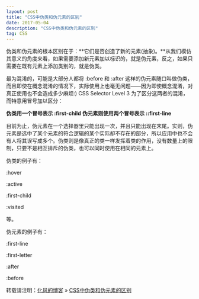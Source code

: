 ```yaml
---
layout: post
title: "CSS中伪类和伪元素的区别"
date: 2017-05-04
description: "CSS中伪类和伪元素的区别"
tag: CSS
---
```

﻿伪类和伪元素的根本区别在于：**它们是否创造了新的元素(抽象)。**从我们模仿其意义的角度来看，如果需要添加新元素加以标识的，就是伪元素，反之，如果只需要在既有元素上添加类别的，就是伪类。



最为混淆的，可能是大部分人都将 :before 和 :after 这样的伪元素随口叫做伪类，而且即使在概念混淆的情况下，实际使用上也毫无问题——因为即使概念混淆，对真正使用也不会造成多少麻烦:)
CSS Selector Level 3 为了区分这两者的混淆，而特意用冒号加以区分：

**伪类用一个冒号表示 :first-child**
**伪元素则使用两个冒号表示 ::first-line**

目前为止，伪元素在一个选择器里只能出现一次，并且只能出现在末尾。实则，伪元素是选中了某个元素的符合逻辑的某个实际却不存在的部分，所以应用中也不会有人将其误写成多个。伪类则是像真正的类一样发挥着类的作用，没有数量上的限制，只要不是相互排斥的伪类，也可以同时使用在相同的元素上。

伪类的例子有：

:hover

:active

:first-child

:visited

等。

伪元素的例子有：

:first-line

:first-letter

:after

:before

 转载请注明：[化风的博客](http://xinchanghao.github.io) » [CSS中伪类和伪元素的区别](/2017/05/CSS中伪类和伪元素的区别/)  
